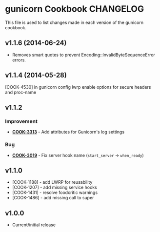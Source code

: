 gunicorn Cookbook CHANGELOG
===========================
This file is used to list changes made in each version of the gunicorn cookbook.


v1.1.6 (2014-06-24)
-------------------

- Removes smart quotes to prevent Encoding::InvalidByteSequenceError errors.


v1.1.4 (2014-05-28)
-------------------

[COOK-4530] in gunicorn config lwrp enable options for secure headers and proc-name


v1.1.2
------
### Improvement
- **[COOK-3313](https://tickets.opscode.com/browse/COOK-3313)** - Add attributes for Gunicorn's log settings

### Bug
- **[COOK-3019](https://tickets.opscode.com/browse/COOK-3019)** - Fix server hook name (`start_server` -> `when_ready`)

v1.1.0
------
- [COOK-1188] - add LWRP for reusability
- [COOK-1207] - add missing service hooks
- [COOK-1431] - resolve foodcritic warnings
- [COOK-1486] - add missing call to super

v1.0.0
------
- Current/initial release
